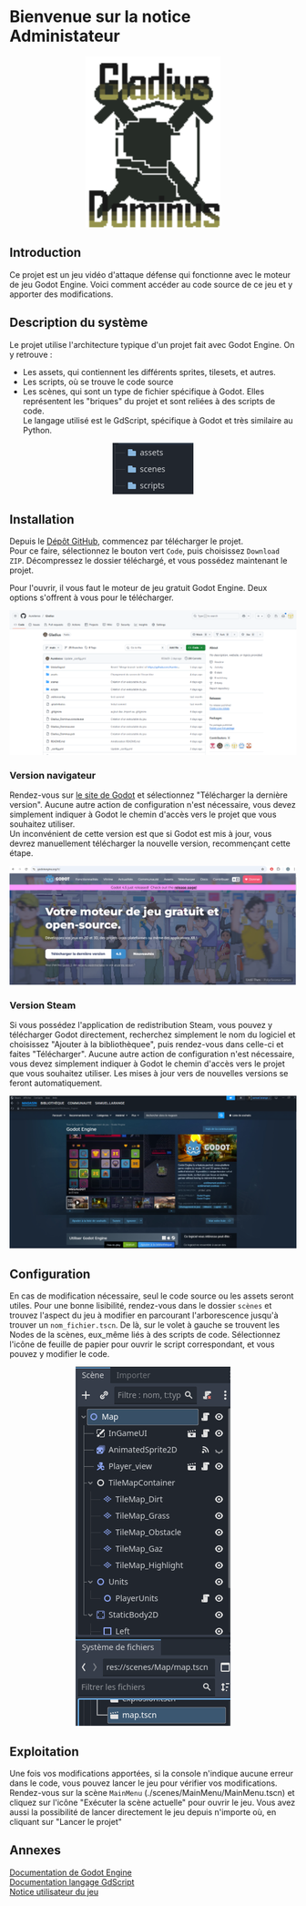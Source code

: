 # Bienvenue sur la notice Administateur


<p align="center">
  <img height=300 src="img/logoGladius.png">
</p>

## Introduction
Ce projet est un jeu vidéo d'attaque défense qui fonctionne avec le moteur de jeu Godot Engine. Voici comment accéder au code source de ce jeu et y apporter des modifications.

## Description du système
Le projet utilise l'architecture typique d'un projet fait avec Godot Engine. On y retrouve :
- Les assets, qui contiennent les différents sprites, tilesets, et autres.
- Les scripts, où se trouve le code source
- Les scènes, qui sont un type de fichier spécifique à Godot. Elles représentent les "briques" du projet et sont reliées à des scripts de code.  
Le langage utilisé est le GdScript, spécifique à Godot et très similaire au Python.

<p align="center">
  <img src="img/admin/structure.png">
</p>

## Installation
Depuis le [Dépôt GitHub](https://github.com/Aurelienxx/Gladius), commencez par télécharger le projet.  
Pour ce faire, sélectionnez le bouton vert ```Code```, puis choisissez ```Download ZIP```. Décompressez le dossier téléchargé, et vous possédez maintenant le projet.  
  
Pour l'ouvrir, il vous faut le moteur de jeu gratuit Godot Engine. Deux options s'offrent à vous pour le télécharger.

<p align="center">
  <img src="img/admin/depot.png">
</p>

### Version navigateur
Rendez-vous sur [le site de Godot](https://godotengine.org/fr/) et sélectionnez "Télécharger la dernière version". Aucune autre action de configuration n'est nécessaire, vous devez simplement indiquer à Godot le chemin d'accès vers le projet que vous souhaitez utiliser.  
Un inconvénient de cette version est que si Godot est mis à jour, vous devrez manuellement télécharger la nouvelle version, recommençant cette étape.

<p align="center">
  <img src="img/admin/navigateur.png">
</p>

### Version Steam
Si vous possédez l'application de redistribution Steam, vous pouvez y télécharger Godot directement, recherchez simplement le nom du logiciel et choisissez "Ajouter à la bibliothèquee", puis rendez-vous dans celle-ci et faites "Télécharger". Aucune autre action de configuration n'est nécessaire, vous devez simplement indiquer à Godot le chemin d'accès vers le projet que vous souhaitez utiliser.
Les mises à jour vers de nouvelles versions se feront automatiquement.

<p align="center">
  <img src="img/admin/steam.png">
</p>

## Configuration
En cas de modification nécessaire, seul le code source ou les assets seront utiles. Pour une bonne lisibilité, rendez-vous dans le dossier ```scènes``` et trouvez l'aspect du jeu à modifier en parcourant l'arborescence jusqu'à trouver un ```nom_fichier.tscn```. De là, sur le volet à gauche se trouvent les Nodes de la scènes, eux_même liés à des scripts de code. Sélectionnez l'icône de feuille de papier pour ouvrir le script correspondant, et vous pouvez y modifier le code.

<p align="center">
  <img src="img/admin/arborescence.png">
</p>

## Exploitation
Une fois vos modifications apportées, si la console n'indique aucune erreur dans le code, vous pouvez lancer le jeu pour vérifier vos modifications. Rendez-vous sur la scène ```MainMenu``` (./scenes/MainMenu/MainMenu.tscn) et cliquez sur l'icône "Exécuter la scène actuelle" pour ouvrir le jeu.
Vous avez aussi la possibilité de lancer directement le jeu depuis n'importe où, en cliquant sur "Lancer le projet"

## Annexes
[Documentation de Godot Engine](https://docs.godotengine.org/en/stable/)  
[Documentation langage GdScript](https://docs.godotengine.org/en/stable/tutorials/scripting/gdscript/gdscript_basics.html)  
[Notice utilisateur du jeu](https://aurelienxx.github.io/Gladius/userNotice.html)  




